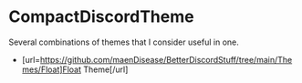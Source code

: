 # CompactDiscordTheme
Several combinations of themes that I consider useful in one.

* [url=https://github.com/maenDisease/BetterDiscordStuff/tree/main/Themes/Float]Float Theme[/url]
